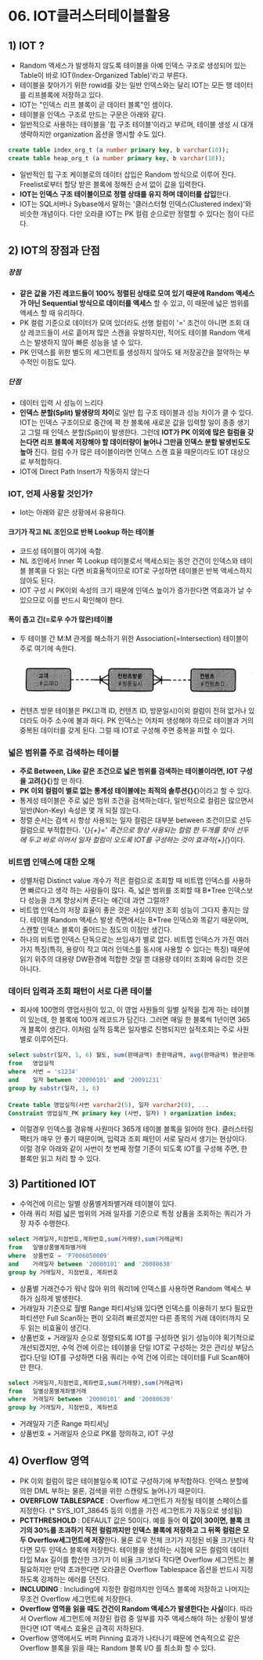 # 06. IOT클러스터테이블활용



## 1) IOT ?

- Random 액세스가 발생하지 않도록 테이블을 아예 인덱스 구조로 생성되어 있는 Table이 바로 IOT(Index-Organized Table)'라고 부른다.
- 테이블을 찾아가기 위한 rowid를 갖는 일반 인덱스와는 달리 IOT는 모든 행 데이터를 리프블록에 저장하고 있다.
- IOT는 "인덱스 리프 블록이 곧 데이터 블록"인 셈이다.
- 테이블을 인덱스 구조로 만드는 구문은 아래와 같다.
- 일반적으로 사용하는 테이블을 '힙 구조 테이블'이라고 부르며, 테이블 생성 시 대개 생략하지만 organization 옵션을 명시할 수도 있다.

```sql
create table index_org_t (a number primary key, b varchar(10));
create table heap_org_t (a number primary key, b varchar(10));
```



- 일반적인 힙 구조 케이블로의 데이터 삽입은 Random 방식으로 이루어 진다. Freelist로부터 할당 받은 블록에 정해진 순서 없이 값을 입력한다.
- **IOT는 인덱스 구조 테이블이므로 정렬 상태를 유지 하며 데이터를 삽입**한다.
- IOT는 SQL서버나 Sybase에서 말하는 '클러스터형 인덱스(Clustered index)'와 비슷한 개념이다. 다만 오라클 IOT는 PK 컬럼 순으로만 정렬할 수 있다는 점이 다르다.



## 2) IOT의 장점과 단점



##### 장점

- **같은 값을 가진 레코드들이 100% 정렬된 상태로 모여 있기 때문에 Random 액세스가 아닌 Sequential 방식으로 데이터를 액세스** 할 수 있고, 이 때문에 넓은 범위를 액세스 할 때 유리하다.
- PK 컬럼 기준으로 데이터가 모여 있더라도 선행 컬럼이 '=' 조건이 아니면 조회 대상 레코드들이 서로 흩어져 많은 스캔을 유발하지만, 적어도 테이블 Random 액세스는 발생하지 않아 빠른 성능을 낼 수 있다.
- PK 인덱스를 위한 별도의 세그먼트를 생성하지 않아도 돼 저장공간을 절약하는 부수적인 이점도 있다.



##### 단점

- 데이터 입력 시 성능이 느리다
- **인덱스 분할(Split) 발생량의 차이**로 일반 힙 구조 테이블과 성능 차이가 클 수 있다. IOT는 인덱스 구조이므로 중간에 꽉 찬 블록에 새로운 값을 입력할 일이 종종 생기고 그럴 때 인덱스 분할(Split)이 발생한다. 그런데 **IOT가 PK 이외에 많은 컬럼을 갖는다면 리프 블록에 저장해야 할 데이터량이 늘어나 그만큼 인덱스 분할 발생빈도도 높아** 진다. 컬럼 수가 많은 테이블이라면 인덱스 스캔 효율 때문이라도 IOT 대상으로 부적합하다.
- IOT에 Direct Path Insert가 작동하지 않는다



### IOT, 언제 사용할 것인가?

- Iot는 아래와 같은 상황에서 유용하다.



#### 크기가 작고 NL 조인으로 반복 Lookup 하는 테이블

- 코드성 테이블이 여기에 속함.
- NL 조인에서 Inner 쪽 Lookup 테이블로서 액세스되는 동안 건건이 인덱스와 테이블 블록을 다 읽는 다면 비효율적이므로 IOT로 구성하면 테이블은 반복 액세스하지 않아도 된다.
- IOT 구성 시 PK이외 속성의 크기 때문에 인덱스 높이가 증가한다면 역효과가 날 수 있으므로 이를 반드시 확인해야 한다.



#### 폭이 좁고 긴(=로우 수가 많은)테이블

- 두 테이블 간 M:M 관게를 해소하기 위한 Association(=Intersection) 테이블이 주로 여기에 속한다.

![스크린샷 2024-04-01 오전 9.56.40](../../img/087.png)



- 컨텐츠 방문 테이블은 PK(고객 ID, 컨텐츠 ID, 방문일시)이외 컬럼이 전혀 없거나 있더라도 아주 소수에 불과 하다. PK 인덱스는 어차피 생성해야 하므로 테이블과 거의 중복된 데이터를 갖게 된다. 그럴 때 IOT로 구성해 주면 중복을 피할 수 있다.



### 넓은 범위를 주로 검색하는 테이블

- **주로 Between, Like 같은 조건으로 넓은 범위를 검색하는 테이블이라면, IOT 구성을 고려{}{**}할 만 하다.
- **PK 이외 컬럼이 별로 없는 통계성 테이블에는 최적의 솔루션{}{**}이라고 할 수 있다.
- 통게성 테이블은 주로 넓은 범위 조건을 검색하는데다, 일반적으로 컬럼은 많으면서 일반(Non-Key) 속성은 몇 개 되질 않는다.
- 정렬 순서는 검색 시 항상 사용되는 일자 컬럼은 대부분 between 조건이므로 선두 컬럼으로 부적합한다. '{*}{+}=' 족건으로 항상 사용되는 컬럼 한 두개를 찾아 선두에 두고 바로 이어서 일자 컬럼이 오도록 IOT를 구성하는 것이 효과적{+}{*}이다.



### 비트맵 인덱스에 대한 오해

- 성별처럼 Distinct value 개수가 적은 컬럼으로 조회할 때 비트맵 인덱스를 사용하면 빠르다고 생각 하는 사람들이 많다. 즉, 넓은 범위를 조회할 때 B*Tree 인덱스보다 성능을 크게 향상시켜 준다는 얘긴데 과연 그럴까?
- 비트맵 인덱스의 저장 효율이 좋은 것은 사실이지만 조회 성능이 그다지 좋지는 않다. 테이블 Random 액세스 발생 측면에서는 B*Tree 인덱스와 똑같기 때문이며, 스캔할 인덱스 블록이 줄어드는 정도의 이점만 생긴다.
- 하나의 비트맵 인덱스 단독으로는 쓰임새가 별로 없다. 비트맵 인덱스가 가진 여러가지 특징(특히, 용량이 작고 여러 인덱스를 동시에 사용할 수 있다는 특징) 때문에 읽기 위주의 대용량 DW환경에 적합한 것일 뿐 대용량 데이터 조회에 유리한 것은 아니다.



### 데이터 입력과 조회 패턴이 서로 다른 테이블

- 회사에 100명의 영업사원이 있고, 이 영업 사원들의 일별 실적을 집게 하는 테이블이 있는데, 한 블록에 100개 레코드가 담긴다. 그러면 매일 한 블록씩 1년이면 365개 블록이 생긴다. 이처럼 실적 등록은 일자별로 진행되지만 실적조회는 주로 사원별로 이루어진다.



```sql
select substr(일자, 1, 6) 월도, sum(판매금액) 총판매금액, avg(판매금액) 평균판매금액
from   영업실적
where  사번 = 's1234'
and    일자 between '20090101' and '20091231'
group by substr(일자, 1, 6)

Create table 영업실적(사번 varchar2(5), 일자 varchar2(8), ...
Constraint 영업실적_PK primary key (사번, 일자) ) organization index;
```

* 이럴경우 인덱스를 경유해 사원마다 365개 테이블 블록을 읽어야 한다. 클러스터링 팩터가 매우 안 좋기 때문이며, 입력과 조회 패턴이 서로 달라서 생기는 현상이다. 이럴 경우 아래와 같이 사번이 첫 번째 정렬 기준이 되도록 IOT를 구성해 주면, 한 블록만 읽고 처리 할 수 있다.



## 3) Partitioned IOT

- 수억건에 이르는 일별 상품별게좌별거래 테이블이 있다.
- 아래 쿼리 처럼 넓은 범위의 거래 일자를 기준으로 특정 상품을 조회하는 쿼리가 가장 자주 수행한다.



```sql
select 거래일자,지점번호,계좌번호,sum(거래량),sum(거래금액)
from   일별상품별계좌별거래
where  상품번호 = 'P7006050009'
and    거래일자 between '20080101' and '20080630'
group by 거래일자, 지점번호, 계좌번호
```



- 상품별 거래건수가 워낙 많아 위의 쿼리1에 인덱스를 사용하면 Random 액세스 부하가 심하게 발생한다.
- 거래일자 기준으로 월별 Range 파티셔닝돼 있다면 인덱스를 이용하기 보다 필요한 파티션만 Full Scan하는 편이 오히려 빠르겠지만 다른 종목의 거래 데이터까지 모두 읽는 비효율이 생긴다.
- 상품번호 + 거래일자 순으로 정렬되도록 IOT를 구성하면 읽기 성능이야 획기적으로 개선되겠지만, 수억 건에 이르는 테이블을 단일 IOT로 구성하는 것은 관리상 부담스럽다.단일 IOT를 구성하면 다음 쿼리는 수억 건에 이르는 데이터를 Full Scan해야만 한다.



```sql
select 거래일자,지점번호,계좌번호,sum(거래량),sum(거래금액)
from   일별상품별계좌별거래
where  거래일자 between '20080101' and '20080630'
group by 거래일자, 지점번호, 계좌번호
```

- 거래일자 기준 Range 파티셔닝
- 상품번호 + 거래일자 순으로 PK를 정의하고, IOT 구성



## 4) Overflow 영역

- PK 이외 컬럼이 많은 테이블일수록 IOT로 구성하기에 부적합하다. 인덱스 분할에 의한 DML 부하는 물론, 검색을 위한 스캔량도 늘어나기 때문이다.
- **OVERFLOW TABLESPACE** : Overflow 세그먼트가 저장될 테이블 스페이스를 지정한다. (* SYS_IOT_38645 등의 이름을 가진 세그먼트가 자동으로 생성됨)
- **PCTTHRESHOLD** : DEFAULT 값은 50이다. 예를 들어 **이 값이 30이면, 블록 크기의 30%를 초과하기 직전 컬럼까지만 인덱스 블록에 저장하고 그 뒤쪽 컬럼은 모두 Overflow세그먼트에 저장**한다. 물론 로우 전체 크기가 지정된 비율 크기보다 작다면 모두 인덱스 블록에 저장한다. 테이블을 생성하는 시점에 모든 컬럼의 데이터 타입 Max 길이를 합산한 크기가 이 비율 크기보다 작다면 Overflow 세그먼트는 불필요하지만 만약 초과한다면 오라클은 Overflow Tablespace 옵션을 반드시 지정하도록 강제하는 에러를 던진다.
- **INCLUDING** : Including에 지정한 컬럼까지만 인덱스 블록에 저장하고 나머지는 무조건 Overflow 세그먼트에 저장한다.
- **Overflow 영역을 읽을 때도 건건이 Random 액세스가 발생한다는 사실**이다. 따라서 Overflow 세그먼트에 저장된 컬럼 중 일부를 자주 액세스해야 하는 상황이 발생한다면 IOT 액세스 효율은 급격히 저하된다.
- Overflow 영역에서도 버퍼 Pinning 효과가 나타나기 때문에 연속적으로 같은 Overflow 블록을 읽을 때는 Random 블록 I/O 를 최소화 할 수 있다.